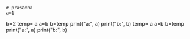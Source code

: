     # prasanna
    a=1
b=2
temp= a
a=b
b=temp
print("a:", a)
print("b:", b)
temp= a
a=b
b=temp
print("a:", a)
print("b:", b)
